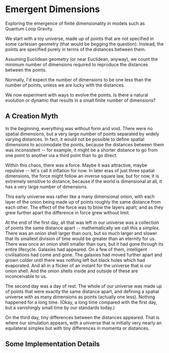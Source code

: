 # Emergent Dimensions

 Exploring the emergence of finite dimensionality in models such as Quantum Loop Gravity.

 We start with a toy universe, made up of points that are not specified in some cartesian geometry (that would be begging the question). Instead, the points are specified purely in terms of the distances between them.

 Assuming Euclidean geometry (or near Euclidean, anyway), we count the minimum number of dimensions required to reproduce the distances between the points.

 Normally, I'd expect the number of dimensions to be one less than the number of points, unless we are lucky with the distances.

 We now experiment with ways to evolve the points. Is there a natural evolution or dynamic that results in a small finite number of dimensions?

## A Creation Myth

 In the beginning, everything was without form and void. There were no spatial dimensions, but a very large number of points separated by widely varying distances. In fact, it would not be possible to define spatial dimensions to accomodate the points, because the distances between them was inconsistent -- for example, it might be a shorter distance to go from one point to another via a third point than to go direct.

 Within this chaos, there was a force. Maybe it was attractive, maybe repulsive -- let's call it inflation for now. In later eras of just three spatial dimensions, the force might follow an inverse square law, but for now, it is extremely sensitive to distance, because if the world is dimensional at all, it has a very large number of dimensions.

 This early universe was rather like a many dimensional onion, with each layer of the onion being made up of points roughly the same distance from each other. The effect of the force was to blow the layers apart, and as they grew further apart the difference in force grew without limit.

 At the end of the first day, all that was left in our universe was a collection of points the same distance apart -- mathematically we call this a _simplex_. There was an onion shell larger than ours, but so much larger and slower that its smallest division of time would be greater than an eternity for us. There was once an onion shell smaller than ours, but it had gone through its entire lifecycle. Galaxies had appeared. On a few of them, intelligent civilisations had come and gone. The galaxies had moved further apart and grown colder until there was nothing left but black holes which had evaporated. And all in a flicker of an instant for the universe that is our onion shell. And the onion shells inside and outside of these are inconceivable to us.

 The second day was a day of rest. The whole of our universe was made up of points that were exactly the same distance apart, and defining a spatial universe with as many dimensions as points (actually one less). Nothing happened for a long time. (Okay, a long time compared with the first day, but a vanishingly small time by our standards today.)

 On the third day, tiny differences between the distances appeared. That is where our simulation appears, with a universe that is initially very nearly an equilateral simplex but with tiny differences in momenta or distances.

## Some Implementation Details
